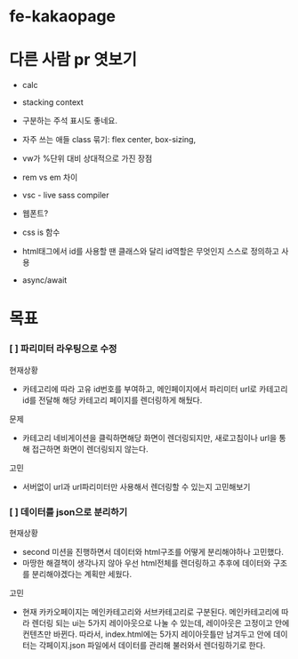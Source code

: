 # fe-kakaopage

# 다른 사람 pr 엿보기

- calc
- stacking context
- 구분하는 주석 표시도 좋네요.
- 자주 쓰는 애들 class 묶기: flex center, box-sizing,
- vw가 %단위 대비 상대적으로 가진 장점
- rem vs em 차이
- vsc - live sass compiler
- 웹폰트?
- css is 함수

- html태그에서 id를 사용할 땐 클래스와 달리 id역할은 무엇인지 스스로 정의하고 사용
- async/await

# 목표

### [ ] 파리미터 라우팅으로 수정

현재상황

- 카테고리에 따라 고유 id번호를 부여하고, 메인페이지에서 파리미터 url로 카테고리 id를 전달해 해당 카테고리 페이지를 렌더링하게 해뒀다.

문제

- 카테고리 네비게이션을 클릭하면해당 화면이 렌더링되지만, 새로고침이나 url을 통해 접근하면 화면이 렌더링되지 않는다.

고민

- 서버없이 url과 url파리미터만 사용해서 렌더링할 수 있는지 고민해보기

### [ ] 데이터를 json으로 분리하기

현재상황

- second 미션을 진행하면서 데이터와 html구조를 어떻게 분리해야하나 고민했다.
- 마땅한 해결책이 생각나지 않아 우선 html전체를 렌더링하고 추후에 데이터와 구조를 분리해야겠다는 계획만 세웠다.

고민

- 현재 카카오페이지는 메인카테고리와 서브카테고리로 구분된다. 메인카테고리에 따라 렌더링 되는 ui는 5가지 레이아웃으로 나눌 수 있는데, 레이아웃은 고정이고 안에 컨텐츠만 바뀐다. 따라서, index.html에는 5가지 레이아웃틀만 남겨두고 안에 데이터는 각페이지.json 파일에서 데이터를 관리해 불러와서 렌더링하기로 한다.

